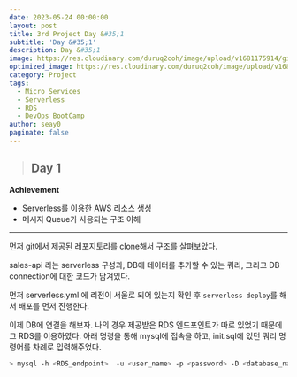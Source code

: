```yaml
---
date: 2023-05-24 00:00:00
layout: post
title: 3rd Project Day &#35;1
subtitle: 'Day &#35;1'
description: Day &#35;1
image: https://res.cloudinary.com/duruq2coh/image/upload/v1681175914/gitio/aws_bbbsnj.png
optimized_image: https://res.cloudinary.com/duruq2coh/image/upload/v1681175914/gitio/aws_bbbsnj.png
category: Project
tags:
  - Micro Services
  - Serverless
  - RDS
  - DevOps BootCamp
author: seay0
paginate: false
---
```


> ## **Day 1**  

**Achievement**
* Serverless를 이용한 AWS 리소스 생성
* 메시지 Queue가 사용되는 구조 이해

---

먼저 git에서 제공된 레포지토리를 clone해서 구조를 살펴보았다.

sales-api 라는 serverless 구성과, DB에 데이터를 추가할 수 있는 쿼리, 그리고 DB connection에 대한 코드가 담겨있다.

먼저 serverless.yml 에 리전이 서울로 되어 있는지 확인 후 ```serverless deploy```를 해서 배포를 먼저 진행한다.

이제 DB에 연결을 해보자. 나의 경우 제공받은 RDS 엔드포인트가 따로 있었기 때문에 그 RDS를 이용하였다. 아래 명령을 통해 mysql에 접속을 하고, init.sql에 있던 쿼리 명령어를 차례로 입력해주었다.

```bash
> mysql -h <RDS_endpoint>  -u <user_name> -p <password> -D <database_name>
```
